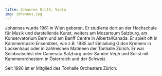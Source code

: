 ```yaml
---
title: Johannes Grüth, Viola
img: johannes.jpg
---
```

Johannes wurde 1961 in Wien geboren. Er studierte dort an der Hochschule für Musik und darstellende Kunst, weiters am Mozarteum Salzburg, am Konservatorium Bern und am Banff Centre in Alberta/Kanada. Er spielt oft in Kammermusik-Ensembles, wie z.B. 1985 auf Einladung Gidon Kremers in Lockenhaus oder in zahlreichen Matineen der Tonhalle Zürich.
Er war Solobratschist der Camerata Salzburg unter Sandor Vegh und Solist mit Kammerorchestern in Österreich und der Schweiz.

Seit 1990 ist er Mitglied des Tonhalle Orchesters Zürich.
